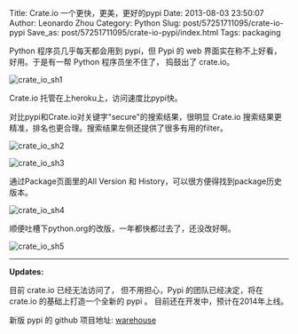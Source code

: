 Title: Crate.io 一个更快，更美，更好的pypi
Date: 2013-08-03 23:50:07
Author: Leonardo Zhou
Category: Python
Slug: post/57251711095/crate-io-pypi
Save_as: post/57251711095/crate-io-pypi/index.html
Tags: packaging

Python 程序员几乎每天都会用到 pypi，但 Pypi 的 web 界面实在称不上好看，好用。于是有一帮 Python 程序员坐不住了， 捣鼓出了 crate.io。

![crate_io_sh1][]

Crate.io 托管在上heroku上，访问速度比pypi快。

对比pypi和Crate.io对关键字"secure"的搜索结果，很明显 Crate.io 搜索结果更精准，排名也更合理。搜索结果左侧还提供了很多有用的filter。

![crate_io_sh2][]

![crate_io_sh3][]

通过Package页面里的All Version 和  History，可以很方便得找到package历史版本。

![crate_io_sh4][]

顺便吐槽下python.org的改版，一年都快都过去了，还没改好啊。

![crate_io_sh5][]

--------------------------
**Updates:**

目前 crate.io 已经无法访问了， 但不用担心，Pypi 的团队已经决定，将在 crate.io 的基础上打造一个全新的 pypi 。 目前还在开发中，预计在2014年上线。

新版 pypi 的 github 项目地址: [warehouse][]


  [crate_io_sh1]: http://ww3.sinaimg.cn/large/6c3391c1gw1eee901ulcvj20dw07ht8r.jpg
  [crate_io_sh2]: http://ww2.sinaimg.cn/large/6c3391c1gw1eee90brba2j20dw07k3zf.jpg
  
  [crate_io_sh3]: http://ww3.sinaimg.cn/large/6c3391c1gw1eee946s4yjj20dw0iy75b.jpg
  [crate_io_sh4]: http://ww4.sinaimg.cn/large/6c3391c1gw1eee957d9prj20dw07kjrq.jpg
  [crate_io_sh5]: http://ww3.sinaimg.cn/large/6c3391c1gw1eee94puzfmj20dw07k74o.jpg
  
  [warehouse]: [https://github.com/pypa/warehouse]